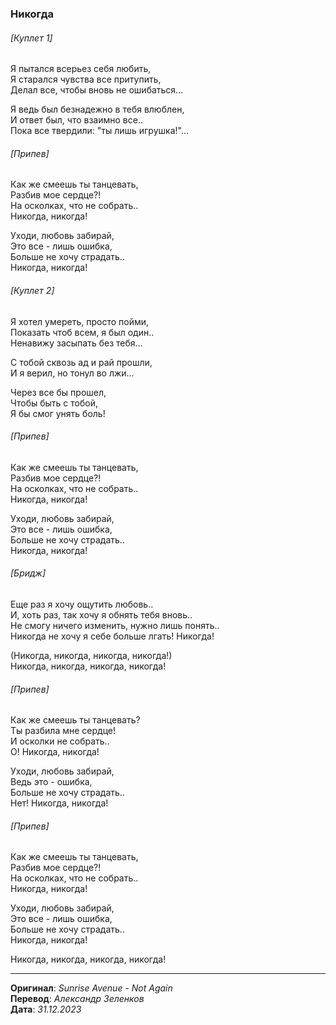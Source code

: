 ### Никогда

###### [Куплет 1]

Я пытался всерьез себя любить, \
Я старался чувства все притупить, \
Делал все, чтобы вновь не ошибаться...

Я ведь был безнадежно в тебя влюблен, \
И ответ был, что взаимно все.. \
Пока все твердили: "ты лишь игрушка!"...

###### [Припев]

Как же смеешь ты танцевать, \
Разбив мое сердце?! \
На осколках, что не собрать.. \
Никогда, никогда!

Уходи, любовь забирай, \
Это все - лишь ошибка, \
Больше не хочу страдать.. \
Никогда, никогда!

###### [Куплет 2]

Я хотел умереть, просто пойми, \
Показать чтоб всем, я был один.. \
Ненавижу засыпать без тебя...

С тобой сквозь ад и рай прошли, \
И я верил, но тонул во лжи...

Через все бы прошел, \
Чтобы быть с тобой, \
Я бы смог унять боль!

###### [Припев]

Как же смеешь ты танцевать, \
Разбив мое сердце?! \
На осколках, что не собрать.. \
Никогда, никогда!

Уходи, любовь забирай, \
Это все - лишь ошибка, \
Больше не хочу страдать.. \
Никогда, никогда!

###### [Бридж]

Еще раз я хочу ощутить любовь.. \
И, хоть раз, так хочу я обнять тебя вновь.. \
Не смогу ничего изменить, нужно лишь понять.. \
Никогда не хочу я себе больше лгать! Никогда!

(Никогда, никогда, никогда, никогда!) \
Никогда, никогда, никогда, никогда!

###### [Припев]

Как же смеешь ты танцевать? \
Ты разбила мне сердце! \
И осколки не собрать.. \
О! Никогда, никогда!

Уходи, любовь забирай, \
Ведь это - ошибка, \
Больше не хочу страдать.. \
Нет! Никогда, никогда!

###### [Припев]

Как же смеешь ты танцевать, \
Разбив мое сердце?! \
На осколках, что не собрать.. \
Никогда, никогда!

Уходи, любовь забирай, \
Это все - лишь ошибка, \
Больше не хочу страдать.. \
Никогда, никогда!

Никогда, никогда, никогда, никогда!

---

**Оригинал**: _Sunrise Avenue - Not Again_ \
**Перевод**: _Александр Зеленков_ \
**Дата**: _31.12.2023_
